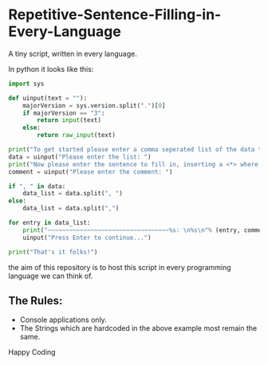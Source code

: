 # Repetitive-Sentence-Filling-in-Every-Language
A tiny script, written in every language.


In python it looks like this:
```python
import sys

def uinput(text = ""):
    majorVersion = sys.version.split(".")[0]
    if majorVersion == "3":
        return input(text)
    else:
        return raw_input(text)

print("To get started please enter a comma seperated list of the data to insert. e.g. Steve, Jim, King John IIV")
data = uinput("Please enter the list: ")
print("Now please enter the sentence to fill in, inserting a <*> where the previously entered data should go")
comment = uinput("Please enter the comment: ")

if ", " in data:
    data_list = data.split(", ")
else:
    data_list = data.split(",")

for entry in data_list:
    print("~~~~~~~~~~~~~~~~~~~~~~~~~~~~~~~~~~%s: \n%s\n"% (entry, comment.replace("<*>", entry)))
    uinput("Press Enter to continue...")

print("That's it folks!")
```

the aim of this repository is to host this script in every programming language we can think of.

## The Rules:

* Console applications only.
* The Strings which are hardcoded in the above example most remain the same.

Happy Coding
